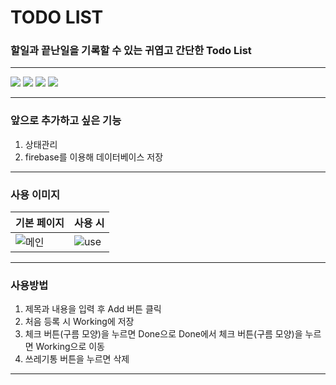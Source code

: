 # TODO LIST

### 할일과 끝난일을 기록할 수 있는 귀엽고 간단한 Todo List
***
<img src="https://img.shields.io/badge/javascript-F7DF1E?style=for-the-badge&logo=javascript&logoColor=white"> <img src="https://img.shields.io/badge/react-61DAFB?style=for-the-badge&logo=react&logoColor=white"> <img src="https://img.shields.io/badge/css3-1572B6?style=for-the-badge&logo=css3&logoColor=white"> <img src="https://img.shields.io/badge/yarn-2C8EBB?style=for-the-badge&logo=yarn&logoColor=white">
***
### 앞으로 추가하고 싶은 기능
1. 상태관리
2. firebase를 이용해 데이터베이스 저장
***
### 사용 이미지
| 기본 페이지 | 사용 시 |
| --- | --- |
|![메인](https://github.com/anywhereim/SPARTA_Project2/assets/134301942/8997a8c1-4df9-48a3-a2fb-96f2b05cf2a4)|![use](https://github.com/anywhereim/SPARTA_Project2/assets/134301942/fc658813-b141-4ea3-98c0-287286c0f42e)|
***
### 사용방법
1. 제목과 내용을 입력 후 Add 버튼 클릭
2. 처음 등록 시 Working에 저장 
3. 체크 버튼(구름 모양)을 누르면 Done으로 Done에서 체크 버튼(구름 모양)을 누르면 Working으로 이동
4. 쓰레기통 버튼을 누르면 삭제
***
